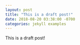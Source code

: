 ```yaml
---
layout: post
title: "This is a draft post!"
date: 2018-08-20 03:38:00 -0700
categories: jekyll examples
---
```


This is a draft post!
